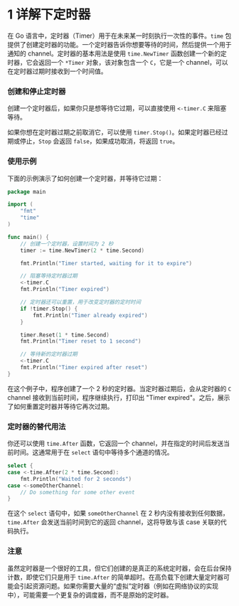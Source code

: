 # 1 详解下定时器

在 Go 语言中，定时器（Timer）用于在未来某一时刻执行一次性的事件。`time` 包提供了创建定时器的功能。一个定时器告诉你想要等待的时间，然后提供一个用于通知的 channel。定时器的基本用法是使用 `time.NewTimer` 函数创建一个新的定时器，它会返回一个 `*Timer` 对象，该对象包含一个 `C`，它是一个 channel，可以在定时器过期时接收到一个时间值。

### 创建和停止定时器

创建一个定时器后，如果你只是想等待它过期，可以直接使用 `<-timer.C` 来阻塞等待。

如果你想在定时器过期之前取消它，可以使用 `timer.Stop()`。如果定时器已经过期或停止，`Stop` 会返回 `false`，如果成功取消，将返回 `true`。

### 使用示例

下面的示例演示了如何创建一个定时器，并等待它过期：

```go
package main

import (
	"fmt"
	"time"
)

func main() {
	// 创建一个定时器，设置时间为 2 秒
	timer := time.NewTimer(2 * time.Second)

	fmt.Println("Timer started, waiting for it to expire")

	// 阻塞等待定时器过期
	<-timer.C
	fmt.Println("Timer expired")

	// 定时器还可以重置，用于改变定时器的定时时间
	if !timer.Stop() {
		fmt.Println("Timer already expired")
	}

	timer.Reset(1 * time.Second)
	fmt.Println("Timer reset to 1 second")

	// 等待新的定时器过期
	<-timer.C
	fmt.Println("Timer expired after reset")
}
```

在这个例子中，程序创建了一个 2 秒的定时器。当定时器过期后，会从定时器的 `C` channel 接收到当前时间，程序继续执行，打印出 "Timer expired"。之后，展示了如何重置定时器并等待它再次过期。

### 定时器的替代用法

你还可以使用 `time.After` 函数，它返回一个 channel，并在指定的时间后发送当前时间。这通常用于在 `select` 语句中等待多个通道的情况。

```go
select {
case <-time.After(2 * time.Second):
	fmt.Println("Waited for 2 seconds")
case <-someOtherChannel:
	// Do something for some other event
}
```

在这个 `select` 语句中，如果 `someOtherChannel` 在 2 秒内没有接收到任何数据，`time.After` 会发送当前时间到它的返回 channel，这将导致与该 case 关联的代码执行。

### 注意

虽然定时器是一个很好的工具，但它们创建的是真正的系统定时器，会在后台保持计数，即使它们只是用于 `time.After` 的简单超时。在高负载下创建大量定时器可能会引起资源问题。如果你需要大量的“虚拟”定时器（例如在网络协议的实现中），可能需要一个更复杂的调度器，而不是原始的定时器。
